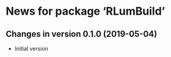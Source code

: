 




<!-- NEWS.md was auto-generated by NEWS.Rmd. Please DO NOT edit by hand!-->

# News for package ‘RLumBuild’

## Changes in version 0.1.0 (2019-05-04)

  - Initial version
